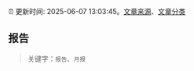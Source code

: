 :alarm_clock: 更新时间: 2025-06-07 13:03:45。[文章来源](/README.md)、[文章分类](/TAGS.md)

## 报告


> 关键字：`报告`、`月报`



